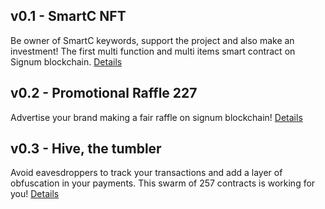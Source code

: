 ## v0.1 - SmartC NFT
Be owner of SmartC keywords, support the project and also make an investment! The first multi function and multi items smart contract on Signum blockchain. [Details](./v0.1_SmartC_NFT)

## v0.2 - Promotional Raffle 227
Advertise your brand making a fair raffle on signum blockchain! [Details](./v0.2_PromotionalRaffle227)

## v0.3 - Hive, the tumbler
Avoid eavesdroppers to track your transactions and add a layer of obfuscation in your payments. This swarm of 257 contracts is working for you! [Details](./v0.3_Hive_The_Tumbler)
